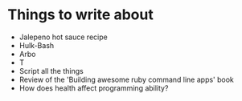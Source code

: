 Things to write about
=====================

* Jalepeno hot sauce recipe
* Hulk-Bash
* Arbo
* T
* Script all the things
* Review of the 'Building awesome ruby command line apps' book
* How does health affect programming ability?

